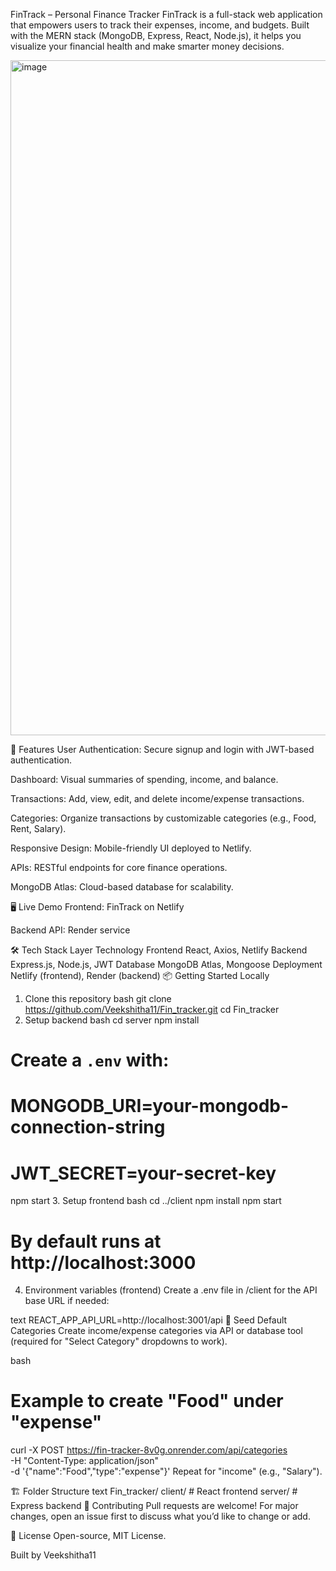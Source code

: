 FinTrack – Personal Finance Tracker
FinTrack is a full-stack web application that empowers users to track their expenses, income, and budgets. Built with the MERN stack (MongoDB, Express, React, Node.js), it helps you visualize your financial health and make smarter money decisions.

<img width="1920" height="1080" alt="image" src="https://github.com/user-attachments/assets/88bf3b85-131d-4888-b4b9-0b702c4645c0" />

🚀 Features
User Authentication: Secure signup and login with JWT-based authentication.

Dashboard: Visual summaries of spending, income, and balance.

Transactions: Add, view, edit, and delete income/expense transactions.

Categories: Organize transactions by customizable categories (e.g., Food, Rent, Salary).

Responsive Design: Mobile-friendly UI deployed to Netlify.

APIs: RESTful endpoints for core finance operations.

MongoDB Atlas: Cloud-based database for scalability.

🖥️ Live Demo
Frontend: FinTrack on Netlify

Backend API: Render service

🛠️ Tech Stack
Layer	Technology
Frontend	React, Axios, Netlify
Backend	Express.js, Node.js, JWT
Database	MongoDB Atlas, Mongoose
Deployment	Netlify (frontend), Render (backend)
📦 Getting Started Locally
1. Clone this repository
bash
git clone https://github.com/Veekshitha11/Fin_tracker.git
cd Fin_tracker
2. Setup backend
bash
cd server
npm install
# Create a `.env` with:
# MONGODB_URI=your-mongodb-connection-string
# JWT_SECRET=your-secret-key
npm start
3. Setup frontend
bash
cd ../client
npm install
npm start
# By default runs at http://localhost:3000
4. Environment variables (frontend)
Create a .env file in /client for the API base URL if needed:

text
REACT_APP_API_URL=http://localhost:3001/api
🌱 Seed Default Categories
Create income/expense categories via API or database tool (required for "Select Category" dropdowns to work).

bash
# Example to create "Food" under "expense"
curl -X POST https://fin-tracker-8v0g.onrender.com/api/categories \
  -H "Content-Type: application/json" \
  -d '{"name":"Food","type":"expense"}'
Repeat for "income" (e.g., "Salary").

🏗️ Folder Structure
text
Fin_tracker/
  client/    # React frontend
  server/    # Express backend
🤝 Contributing
Pull requests are welcome! For major changes, open an issue first to discuss what you’d like to change or add.

📄 License
Open-source, MIT License.

Built by Veekshitha11
